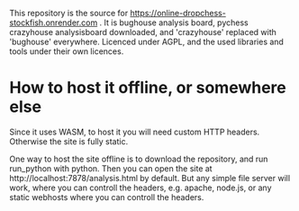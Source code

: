 This repository is the source for https://online-dropchess-stockfish.onrender.com . It is bughouse analysis board, pychess crazyhouse analysisboard downloaded, and 'crazyhouse' replaced with 'bughouse' everywhere. Licenced under AGPL, and the used libraries and tools under their own licences. 

# How to host it offline, or somewhere else

Since it uses WASM, to host it you will need custom HTTP headers. Otherwise the site is fully static. 

One way to host the site offline is to download the repository, and run run_python with python. Then you can open the site at http://localhost:7878/analysis.html by default.  But any simple file server will work, where you can controll the headers, e.g. apache, node.js, or any static webhosts where you can controll the headers.
